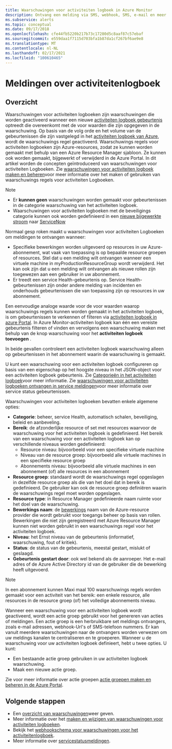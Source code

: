 ```yaml
---
title: Waarschuwingen voor activiteiten logboek in Azure Monitor
description: Ontvang een melding via SMS, webhook, SMS, e-mail en meer wanneer bepaalde gebeurtenissen in het activiteiten logboek optreden.
ms.subservice: alerts
ms.topic: conceptual
ms.date: 09/17/2018
ms.openlocfilehash: cfe44fb5220b217b73c17280d5c8aaf87c57ebaf
ms.sourcegitcommit: e559daa1f7115d703bfa1b87da1cf267bf6ae9e8
ms.translationtype: MT
ms.contentlocale: nl-NL
ms.lasthandoff: 02/17/2021
ms.locfileid: "100610465"
---
```

# <a name="alerts-on-activity-log"></a>Meldingen over activiteitenlogboek

## <a name="overview"></a>Overzicht

Waarschuwingen voor activiteiten logboeken zijn waarschuwingen die worden geactiveerd wanneer een nieuwe [activiteiten logboek gebeurtenis](../essentials/activity-log-schema.md) optreedt die overeenkomt met de voor waarden die zijn opgegeven in de waarschuwing. Op basis van de volg orde en het volume van de gebeurtenissen die zijn vastgelegd in het [activiteiten logboek van Azure](../platform/platform-logs-overview.md), wordt de waarschuwings regel geactiveerd. Waarschuwings regels voor activiteiten logboeken zijn Azure-resources, zodat ze kunnen worden gemaakt met behulp van een Azure Resource Manager sjabloon. Ze kunnen ook worden gemaakt, bijgewerkt of verwijderd in de Azure Portal. In dit artikel worden de concepten geïntroduceerd van waarschuwingen voor activiteiten Logboeken. Zie [waarschuwingen voor activiteiten logboek maken en beheren](alerts-activity-log.md)voor meer informatie over het maken of gebruiken van waarschuwings regels voor activiteiten Logboeken.

> [!NOTE]
> * Er **kunnen geen** waarschuwingen worden gemaakt voor gebeurtenissen in de categorie waarschuwing van het activiteiten logboek.
> * Waarschuwingen voor activiteiten logboeken met de beveiligings categorie kunnen ook worden gedefinieerd in een [nieuwe bijgewerkte stroom](../../security-center/continuous-export.md?tabs=azure-portal) naar [ServiceNow](../../security-center/export-to-siem.md)

Normaal gesp roken maakt u waarschuwingen voor activiteiten Logboeken om meldingen te ontvangen wanneer:

* Specifieke bewerkingen worden uitgevoerd op resources in uw Azure-abonnement, wat vaak van toepassing is op bepaalde resource groepen of resources. Stel dat u een melding wilt ontvangen wanneer een virtuele machine in myProductionResourceGroup wordt verwijderd. Het kan ook zijn dat u een melding wilt ontvangen als nieuwe rollen zijn toegewezen aan een gebruiker in uw abonnement.
* Er treedt een service Health-gebeurtenis op. Service Health-gebeurtenissen zijn onder andere melding van incidenten en onderhouds gebeurtenissen die van toepassing zijn op resources in uw abonnement.

Een eenvoudige analoge waarde voor de voor waarden waarop waarschuwings regels kunnen worden gemaakt in het activiteiten logboek, is om gebeurtenissen te verkennen of filteren via [activiteiten logboek in azure Portal](../essentials/activity-log.md#view-the-activity-log). In Azure Monitor-activiteiten logboek kan één een vereiste gebeurtenis filteren of vinden en vervolgens een waarschuwing maken met behulp van de knop waarschuwing voor het **activiteiten logboek toevoegen** .

In beide gevallen controleert een activiteiten logboek waarschuwing alleen op gebeurtenissen in het abonnement waarin de waarschuwing is gemaakt.

U kunt een waarschuwing voor een activiteiten logboek configureren op basis van een eigenschap op het hoogste niveau in het JSON-object voor een activiteiten logboek gebeurtenis. Zie [Categorieën in het activiteiten logboek](../essentials/activity-log.md#view-the-activity-log)voor meer informatie. Zie [waarschuwingen voor activiteiten logboeken ontvangen in service meldingen](../../service-health/alerts-activity-log-service-notifications-portal.md)voor meer informatie over service status gebeurtenissen. 

Waarschuwingen voor activiteiten logboeken bevatten enkele algemene opties:

- **Categorie**: beheer, service Health, automatisch schalen, beveiliging, beleid en aanbeveling. 
- **Bereik**: de afzonderlijke resource of set met resources waarvoor de waarschuwing voor het activiteiten logboek is gedefinieerd. Het bereik van een waarschuwing voor een activiteiten logboek kan op verschillende niveaus worden gedefinieerd:
    - Resource niveau: bijvoorbeeld voor een specifieke virtuele machine
    - Niveau van de resource groep: bijvoorbeeld alle virtuele machines in een specifieke resource groep
    - Abonnements niveau: bijvoorbeeld alle virtuele machines in een abonnement (of) alle resources in een abonnement
- **Resource groep**: standaard wordt de waarschuwings regel opgeslagen in dezelfde resource groep als die van het doel dat in bereik is gedefinieerd. De gebruiker kan ook de resource groep definiëren waarin de waarschuwings regel moet worden opgeslagen.
- **Resource type**: in Resource Manager gedefinieerde naam ruimte voor het doel van de waarschuwing.
- **Bewerkings naam**: de [bewerkings](../../role-based-access-control/resource-provider-operations.md) naam van de Azure-resource provider die wordt gebruikt voor toegangs beheer op basis van rollen. Bewerkingen die niet zijn geregistreerd met Azure Resource Manager kunnen niet worden gebruikt in een waarschuwings regel voor het activiteiten logboek.
- **Niveau**: het Ernst niveau van de gebeurtenis (informatief, waarschuwing, fout of kritiek).
- **Status**: de status van de gebeurtenis, meestal gestart, mislukt of geslaagd.
- **Gebeurtenis gestart door**: ook wel bekend als de aanroeper. Het e-mail adres of de Azure Active Directory id van de gebruiker die de bewerking heeft uitgevoerd.

> [!NOTE]
> In een abonnement kunnen Maxi maal 100 waarschuwings regels worden gemaakt voor een activiteit van het bereik: een enkele resource, alle resources in de resource groep (of) het volledige abonnements niveau.

Wanneer een waarschuwing voor een activiteiten logboek wordt geactiveerd, wordt een actie groep gebruikt voor het genereren van acties of meldingen. Een actie groep is een herbruikbare set meldings ontvangers, zoals e-mail adressen, webhook-Url's of SMS-telefoon nummers. Er kan vanuit meerdere waarschuwingen naar de ontvangers worden verwezen om uw meldings kanalen te centraliseren en te groeperen. Wanneer u de waarschuwing voor uw activiteiten logboek definieert, hebt u twee opties. U kunt:

* Een bestaande actie groep gebruiken in uw activiteiten logboek waarschuwing.
* Maak een nieuwe actie groep.

Zie voor meer informatie over actie groepen [actie groepen maken en beheren in de Azure Portal](../platform/action-groups.md).


## <a name="next-steps"></a>Volgende stappen

- Een [overzicht van waarschuwingen](../platform/alerts-overview.md)weer geven.
- Meer informatie over het [maken en wijzigen van waarschuwingen voor activiteiten logboeken](alerts-activity-log.md).
- Bekijk het [webhookschema voor waarschuwingen voor het activiteitenlogboek](../alerts/activity-log-alerts-webhook.md).
- Meer informatie over [servicestatusmeldingen](../../service-health/service-notifications.md).